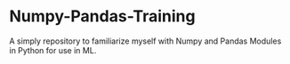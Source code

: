 # Numpy-Pandas-Training
A simply repository to familiarize myself with Numpy and Pandas Modules in Python for use in ML.
